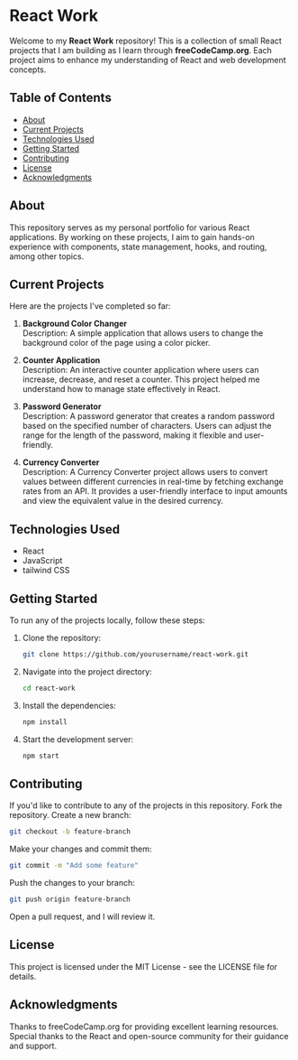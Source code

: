 # React Work

Welcome to my **React Work** repository! This is a collection of small React projects that I am building as I learn through **freeCodeCamp.org**. Each project aims to enhance my understanding of React and web development concepts.

## Table of Contents

- [About](#about)
- [Current Projects](#current-projects)
- [Technologies Used](#technologies-used)
- [Getting Started](#getting-started)
- [Contributing](#contributing)
- [License](#license)
- [Acknowledgments](#acknowledgments)

## About

This repository serves as my personal portfolio for various React applications. By working on these projects, I aim to gain hands-on experience with components, state management, hooks, and routing, among other topics.

## Current Projects

Here are the projects I've completed so far:

1. **Background Color Changer**  
   Description: A simple application that allows users to change the background color of the page using a color picker.

2. **Counter Application**  
   Description: An interactive counter application where users can increase, decrease, and reset a counter. This project helped me understand how to manage state effectively in React.

3. **Password Generator**  
   Description: A password generator that creates a random password based on the specified number of characters. Users can adjust the range for the length of the password, making it flexible and user-friendly.

4. **Currency Converter**  
   Description: A Currency Converter project allows users to convert values between different currencies in real-time by fetching exchange rates from an API. It provides a user-friendly interface to input amounts and view the equivalent value in the desired currency.

## Technologies Used

- React
- JavaScript
- tailwind CSS

## Getting Started

To run any of the projects locally, follow these steps:

1. Clone the repository:
   ```bash
   git clone https://github.com/yourusername/react-work.git
   ```
2. Navigate into the project directory:
   ```bash
   cd react-work
   ```
3. Install the dependencies:
   ```bash
   npm install
   ```
4. Start the development server:
   ```bash
   npm start
   ```

## Contributing

If you'd like to contribute to any of the projects in this repository.
Fork the repository.
Create a new branch:

```bash
git checkout -b feature-branch
```

Make your changes and commit them:

```bash
git commit -m "Add some feature"
```

Push the changes to your branch:

```bash
git push origin feature-branch
```

Open a pull request, and I will review it.

## License

This project is licensed under the MIT License - see the LICENSE file for details.

## Acknowledgments

Thanks to freeCodeCamp.org for providing excellent learning resources.
Special thanks to the React and open-source community for their guidance and support.
